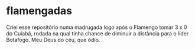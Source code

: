 # flamengadas
Criei esse repositório numa madrugada logo após o Flamengo tomar 3 x 0 do Cuiabá, rodada na qual tinha chance de diminuir a distância para o líder Botafogo. Meu Deus do céu, que ódio.
